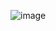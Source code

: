 ![image](https://github.com/DaranDachte/Advice_generator/assets/96144068/2fced2f5-d731-4a77-9ce5-43860aa2a7e3)
